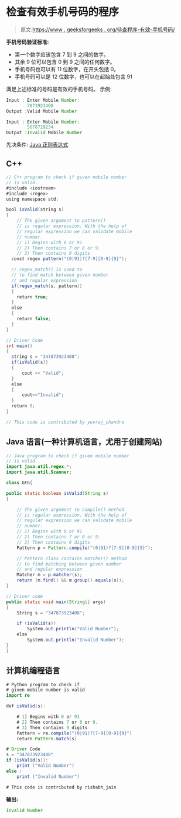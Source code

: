 # 检查有效手机号码的程序

> 原文:[https://www . geeksforgeeks . org/待查程序-有效-手机号码/](https://www.geeksforgeeks.org/program-to-check-valid-mobile-number/)

**手机号码验证标准:**

*   第一个数字应该包含 7 到 9 之间的数字。
*   其余 9 位可以包含 0 到 9 之间的任何数字。
*   手机号码也可以有 11 位数字，在开头包括 0。
*   手机号码可以是 12 位数字，也可以在起始处包含 91

满足上述标准的号码是有效的手机号码。
示例:

```java
Input : Enter Mobile Number:
        7873923408
Output :Valid Mobile Number

Input : Enter Mobile Number:
        5678729234
Output :Invalid Mobile Number
```

先决条件: [Java 正则表达式](https://www.geeksforgeeks.org/regular-expressions-in-java/)

## C++

```java
// C++ program to check if given mobile number
// is valid.
#include <iostream>
#include <regex>
using namespace std;

bool isValid(string s)
{
    // The given argument to pattern()
    // is regular expression. With the help of
    // regular expression we can validate mobile
    // number.
    // 1) Begins with 0 or 91
    // 2) Then contains 7 or 8 or 9.
    // 3) Then contains 9 digits
  const regex pattern("(0|91)?[7-9][0-9]{9}");

  // regex_match() is used to
  // to find match between given number
  // and regular expression
  if(regex_match(s, pattern))
  {
    return true;
  }
  else
  {
    return false;
  }
}

// Driver Code
int main()
{
  string s = "347873923408";
  if(isValid(s))
  {
      cout << "Valid";
  }
  else
  {
      cout<<"Invalid";
  }
  return 0;
}

// This code is contributed by yuvraj_chandra
```

## Java 语言(一种计算机语言，尤用于创建网站)

```java
// Java program to check if given mobile number
// is valid.
import java.util.regex.*;
import java.util.Scanner;

class GFG{

public static boolean isValid(String s)
{

    // The given argument to compile() method 
    // is regular expression. With the help of 
    // regular expression we can validate mobile
    // number. 
    // 1) Begins with 0 or 91
    // 2) Then contains 7 or 8 or 9.
    // 3) Then contains 9 digits
    Pattern p = Pattern.compile("(0|91)?[7-9][0-9]{9}");

    // Pattern class contains matcher() method
    // to find matching between given number 
    // and regular expression
    Matcher m = p.matcher(s);
    return (m.find() && m.group().equals(s));
}

// Driver code
public static void main(String[] args)
{
    String s = "347873923408";

    if (isValid(s)) 
        System.out.println("Valid Number");     
    else
        System.out.println("Invalid Number");     
}
}
```

## 计算机编程语言

```java
# Python program to check if 
# given mobile number is valid
import re

def isValid(s):

    # 1) Begins with 0 or 91
    # 2) Then contains 7 or 8 or 9.
    # 3) Then contains 9 digits
    Pattern = re.compile("(0|91)?[7-9][0-9]{9}")
    return Pattern.match(s)

# Driver Code
s = "347873923408"
if (isValid(s)): 
    print ("Valid Number")     
else :
    print ("Invalid Number") 

# This code is contributed by rishabh_jain 
```

**输出:**

```java
Invalid Number
```